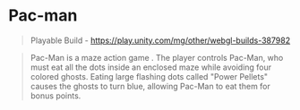 # Pac-man 
>Playable Build - https://play.unity.com/mg/other/webgl-builds-387982

> Pac-Man is a maze action game . The player controls Pac-Man, who must eat all the dots inside an enclosed maze while avoiding four colored ghosts. Eating large flashing dots called "Power Pellets" causes the ghosts to turn blue, allowing Pac-Man to eat them for bonus points.
